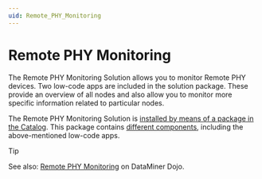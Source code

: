 ```yaml
---
uid: Remote_PHY_Monitoring
---
```


# Remote PHY Monitoring

The Remote PHY Monitoring Solution allows you to monitor Remote PHY devices. Two low-code apps are included in the solution package. These provide an overview of all nodes and also allow you to monitor more specific information related to particular nodes.

The Remote PHY Monitoring Solution is [installed by means of a package in the Catalog](xref:Remote_PHY_Monitoring_Installation). This package contains [different components](xref:Remote_PHY_Monitoring_components), including the above-mentioned low-code apps.

> [!TIP]
> See also: [Remote PHY Monitoring](https://community.dataminer.services/use-case/remote-phy-monitoring/) on DataMiner Dojo.
